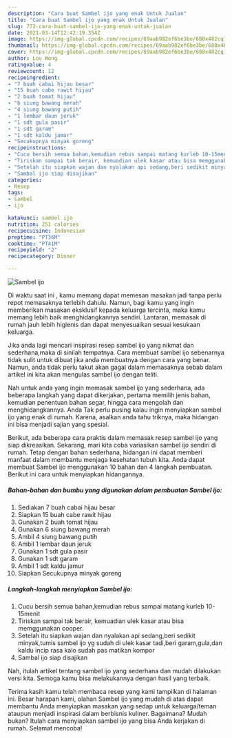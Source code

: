 ```yaml
---
description: "Cara buat Sambel ijo yang enak Untuk Jualan"
title: "Cara buat Sambel ijo yang enak Untuk Jualan"
slug: 772-cara-buat-sambel-ijo-yang-enak-untuk-jualan
date: 2021-03-14T12:42:19.354Z
image: https://img-global.cpcdn.com/recipes/69aab982ef6be3be/680x482cq70/sambel-ijo-foto-resep-utama.jpg
thumbnail: https://img-global.cpcdn.com/recipes/69aab982ef6be3be/680x482cq70/sambel-ijo-foto-resep-utama.jpg
cover: https://img-global.cpcdn.com/recipes/69aab982ef6be3be/680x482cq70/sambel-ijo-foto-resep-utama.jpg
author: Lou Wong
ratingvalue: 4
reviewcount: 12
recipeingredient:
- "7 buah cabai hijau besar"
- "15 buah cabe rawit hijau"
- "2 buah tomat hijau"
- "6 siung bawang merah"
- "4 siung bawang putih"
- "1 lembar daun jeruk"
- "1 sdt gula pasir"
- "1 sdt garam"
- "1 sdt kaldu jamur"
- "Secukupnya minyak goreng"
recipeinstructions:
- "Cucu bersih semua bahan,kemudian rebus sampai matang kurleb 10-15menit"
- "Tiriskan sampai tak berair, kemuadian ulek kasar atau bisa memggunakan cooper."
- "Setelah itu siapkan wajan dan nyalakan api sedang,beri sedikit minyak,tumis sambel ijo yg sudah di ulek kasar tadi,beri garam,gula,dan kaldu incip rasa kalo sudah pas matikan kompor"
- "Sambal ijo siap disajikan"
categories:
- Resep
tags:
- sambel
- ijo

katakunci: sambel ijo 
nutrition: 251 calories
recipecuisine: Indonesian
preptime: "PT36M"
cooktime: "PT41M"
recipeyield: "2"
recipecategory: Dinner

---
```



![Sambel ijo](https://img-global.cpcdn.com/recipes/69aab982ef6be3be/680x482cq70/sambel-ijo-foto-resep-utama.jpg)

Di waktu  saat ini , kamu memang dapat memesan masakan jadi tanpa perlu repot memasaknya terlebih dahulu. Namun, bagi kamu yang ingin memberikan masakan eksklusif kepada keluarga tercinta, maka kamu memang lebih baik menghidangkannya sendiri. Lantaran, memasak di rumah jauh lebih higienis dan dapat menyesuaikan sesuai kesukaan keluarga.

Jika anda lagi mencari inspirasi resep sambel ijo yang nikmat dan sederhana,maka di sinilah tempatnya. Cara membuat sambel ijo  sebenarnya tidak sulit untuk dibuat jika anda membuatnya dengan cara yang benar. Namun, anda tidak perlu takut akan gagal dalam memasaknya 
sebab dalam artikel ini kita akan mengulas sambel ijo dengan teliti.  



Nah untuk anda yang ingin memasak sambel ijo yang sederhana, ada beberapa langkah yang dapat dikerjakan, pertama memilih jenis bahan, kemudian penentuan bahan segar, hingga cara mengolah dan menghidangkannya. Anda Tak perlu pusing kalau ingin menyiapkan sambel ijo yang enak di rumah. Karena, asalkan anda  tahu triknya, maka hidangan ini bisa menjadi sajian yang spesial.

Berikut, ada beberapa cara praktis  dalam memasak resep sambel ijo yang siap dikreasikan. Sekarang, mari kita coba variasikan sambel ijo sendiri di rumah. Tetap dengan bahan sederhana, hidangan ini dapat memberi manfaat dalam membantu menjaga kesehatan tubuh kita. Anda dapat membuat Sambel ijo menggunakan 10 bahan dan 4 langkah pembuatan. Berikut ini cara untuk menyiapkan hidangannya.

<!--inarticleads1-->

##### Bahan-bahan dan bumbu yang digunakan dalam pembuatan Sambel ijo:

1. Sediakan 7 buah cabai hijau besar
1. Siapkan 15 buah cabe rawit hijau
1. Gunakan 2 buah tomat hijau
1. Gunakan 6 siung bawang merah
1. Ambil 4 siung bawang putih
1. Ambil 1 lembar daun jeruk
1. Gunakan 1 sdt gula pasir
1. Gunakan 1 sdt garam
1. Ambil 1 sdt kaldu jamur
1. Siapkan Secukupnya minyak goreng




<!--inarticleads2-->

##### Langkah-langkah menyiapkan Sambel ijo:

1. Cucu bersih semua bahan,kemudian rebus sampai matang kurleb 10-15menit
1. Tiriskan sampai tak berair, kemuadian ulek kasar atau bisa memggunakan cooper.
1. Setelah itu siapkan wajan dan nyalakan api sedang,beri sedikit minyak,tumis sambel ijo yg sudah di ulek kasar tadi,beri garam,gula,dan kaldu incip rasa kalo sudah pas matikan kompor
1. Sambal ijo siap disajikan




Nah, itulah artikel tentang  sambel ijo  yang sederhana dan mudah dilakukan versi kita. Semoga kamu bisa melakukannya dengan hasil yang terbaik. 

Terima kasih kamu telah membaca resep yang kami tampilkan di halaman ini. Besar harapan kami, olahan  Sambel ijo yang mudah di atas dapat membantu Anda menyiapkan masakan yang sedap untuk keluarga/teman ataupun menjadi inspirasi dalam berbisnis kuliner. Bagaimana? Mudah bukan? Itulah cara menyiapkan sambel ijo yang bisa Anda kerjakan di rumah. Selamat mencoba!

